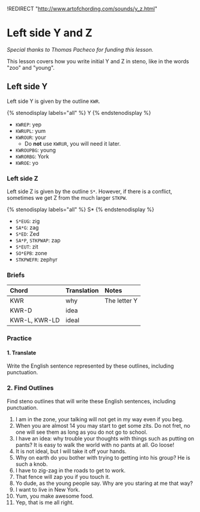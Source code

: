 !REDIRECT "http://www.artofchording.com/sounds/y_z.html"

# Left side Y and Z

_Special thanks to Thomas Pacheco for funding this lesson._

This lesson covers how you write initial Y and Z in steno, like in the words "zoo" and "young".

## Left side Y

Left side Y is given by the outline `KWR`.

{% stenodisplay labels="all" %}
Y
{% endstenodisplay %}

* `KWREP`: yep
* `KWRUPL`: yum
* `KWROUR`: your
  * Do **not** use `KWRUR`, you will need it later.
* `KWROUPBG`: young
* `KWRORBG`: York
* `KWROE`: yo

### Left side Z

Left side Z is given by the outline `S*`. However, if there is a conflict, sometimes we get Z from the much larger `STKPW`.

{% stenodisplay labels="all" %}
S*
{% endstenodisplay %}

* `S*EUG`: zig
* `SA*G`: zag
* `S*ED`: Zed
* `SA*P`, `STKPWAP`: zap
* `S*EUT`: zit
* `SO*EPB`: zone
* `STKPWEFR`: zephyr

### Briefs

| Chord | Translation | Notes |
| :--- | :--- | :--- |
| KWR | why | The letter Y |
| KWR-D | idea |  |
| KWR-L, KWR-LD | ideal |  |

### Practice

#### 1. Translate

Write the English sentence represented by these outlines, including punctuation.

### 2. Find Outlines

Find steno outlines that will write these English sentences, including punctuation.

1. I am in the zone, your talking will not get in my way even if you beg.
2. When you are almost 14 you may start to get some zits. Do not fret, no one will see them as long as you do not go to school.
3. I have an idea: why trouble your thoughts with things such as putting on pants? It is easy to walk the world with no pants at all. Go loose!
4. It is not ideal, but I will take it off your hands.
5. Why on earth do you bother with trying to getting into his group? He is such a knob.
6. I have to zig-zag in the roads to get to work.
7. That fence will zap you if you touch it.
8. Yo dude, as the young people say. Why are you staring at me that way?
9. I want to live in New York.
10. Yum, you make awesome food.
11. Yep, that is me all right.

